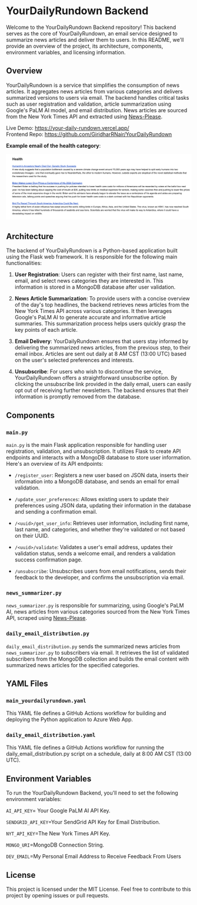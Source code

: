 # YourDailyRundown Backend

Welcome to the YourDailyRundown Backend repository! This backend serves as the core of YourDailyRundown, an email service designed to summarize news articles and deliver them to users. In this README, we'll provide an overview of the project, its architecture, components, environment variables, and licensing information.

## Overview

YourDailyRundown is a service that simplifies the consumption of news articles. It aggregates news articles from various categories and delivers summarized versions to users via email. The backend handles critical tasks such as user registration and validation, article summarization using Google's PaLM AI model, and email distribution. News articles are sourced from the New York Times API and extracted using [News-Please](https://github.com/fhamborg/news-please).

Live Demo: https://your-daily-rundown.vercel.app/ </br>
Frontend Repo: https://github.com/GiridharRNair/YourDailyRundown 

**Example email of the health category**:

<img alt="AutomobileCategoryExample" src="public/HealthCategoryExample.png" />

## Architecture

The backend of YourDailyRundown is a Python-based application built using the Flask web framework. It is responsible for the following main functionalities:

1. **User Registration**: Users can register with their first name, last name, email, and select news categories they are interested in. This information is stored in a MongoDB database after user validation.


2. **News Article Summarization**: To provide users with a concise overview of the day's top headlines, the backend retrieves news articles from the New York Times API across various categories. It then leverages Google's PaLM AI to generate accurate and informative article summaries. This summarization process helps users quickly grasp the key points of each article.


3. **Email Delivery**: YourDailyRundown ensures that users stay informed by delivering the summarized news articles, from the previous step, to their email inbox. Articles are sent out daily at 8 AM CST (13:00 UTC) based on the user's selected preferences and interests.


4. **Unsubscribe**: For users who wish to discontinue the service, YourDailyRundown offers a straightforward unsubscribe option. By clicking the unsubscribe link provided in the daily email, users can easily opt out of receiving further newsletters. The backend ensures that their information is promptly removed from the database.

## Components

### `main.py`
`main.py` is the main Flask application responsible for handling user registration, validation, and unsubscription. It utilizes Flask to create API endpoints and interacts with a MongoDB database to store user information. Here's an overview of its API endpoints:

* `/register_user`: Registers a new user based on JSON data, inserts their information into a MongoDB database, and sends an email for email validation.


* `/update_user_preferences`: Allows existing users to update their preferences using JSON data, updating their information in the database and sending a confirmation email.


* `/<uuid>/get_user_info`: Retrieves user information, including first name, last name, and categories, and whether they're validated or not based on their UUID.


* `/<uuid>/validate`: Validates a user's email address, updates their validation status, sends a welcome email, and renders a validation success confirmation page.


* `/unsubscribe`: Unsubscribes users from email notifications, sends their feedback to the developer, and confirms the unsubscription via email.

### `news_summarizer.py`
`news_summarizer.py` is responsible for summarizing, using Google's PaLM AI, news articles from various categories sourced from the New York Times API, scraped using [News-Please](https://github.com/fhamborg/news-please).

### `daily_email_distribution.py`
`daily_email_distribution.py` sends the summarized news articles from `news_summarizer.py` to subscribers via email. It retrieves the list of validated subscribers from the MongoDB collection and builds the email content with summarized news articles for the specified categories.

## YAML Files

### `main_yourdailyrundown.yaml`
This YAML file defines a GitHub Actions workflow for building and deploying the Python application to Azure Web App.

### `daily_email_distribution.yaml`
This YAML file defines a GitHub Actions workflow for running the daily_email_distribution.py script on a schedule, daily at 8:00 AM CST (13:00 UTC).

## Environment Variables
To run the YourDailyRundown Backend, you'll need to set the following environment variables:

`AI_API_KEY`= Your Google PaLM AI API Key.

`SENDGRID_API_KEY`=Your SendGrid API Key for Email Distribution.

`NYT_API_KEY`=The New York Times API Key.

`MONGO_URI`=MongoDB Connection String.

`DEV_EMAIL`=My Personal Email Address to Receive Feedback From Users

## License
This project is licensed under the MIT License. Feel free to contribute to this project by opening issues or pull requests.